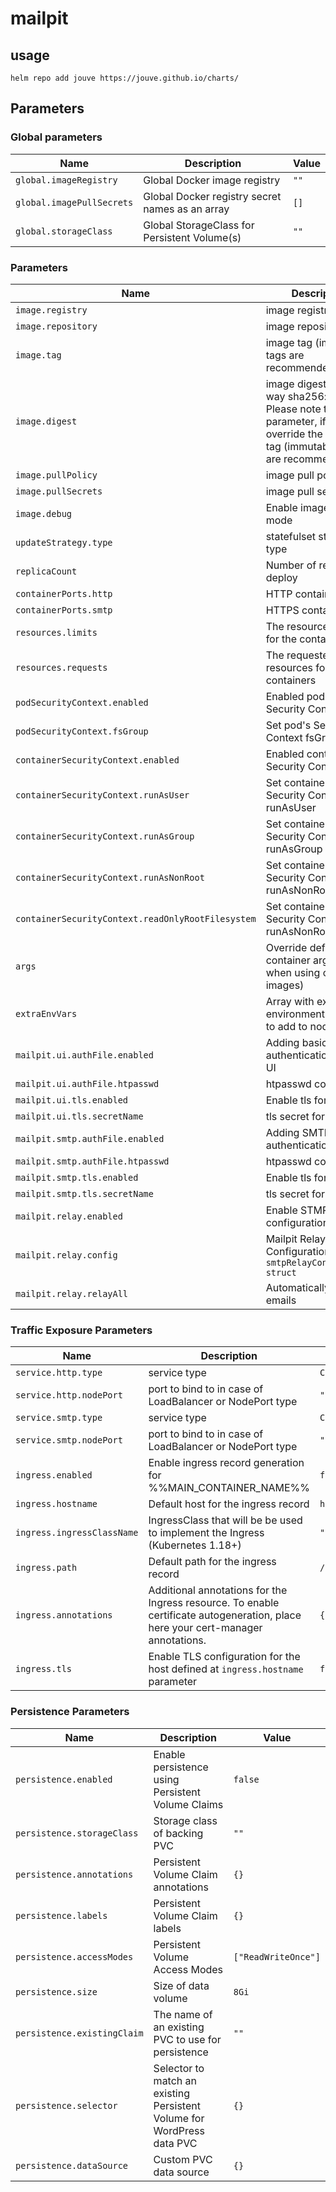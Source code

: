 # mailpit

## usage

```console
helm repo add jouve https://jouve.github.io/charts/
```

## Parameters

### Global parameters

| Name                      | Description                                     | Value |
| ------------------------- | ----------------------------------------------- | ----- |
| `global.imageRegistry`    | Global Docker image registry                    | `""`  |
| `global.imagePullSecrets` | Global Docker registry secret names as an array | `[]`  |
| `global.storageClass`     | Global StorageClass for Persistent Volume(s)    | `""`  |

### Parameters

| Name                                              | Description                                                                                                                                | Value             |
| ------------------------------------------------- | ------------------------------------------------------------------------------------------------------------------------------------------ | ----------------- |
| `image.registry`                                  | image registry                                                                                                                             | `docker.io`       |
| `image.repository`                                | image repository                                                                                                                           | `axllent/mailpit` |
| `image.tag`                                       | image tag (immutable tags are recommended)                                                                                                 | `v1.6.10`         |
| `image.digest`                                    | image digest in the way sha256:aa.... Please note this parameter, if set, will override the tag image tag (immutable tags are recommended) | `""`              |
| `image.pullPolicy`                                | image pull policy                                                                                                                          | `IfNotPresent`    |
| `image.pullSecrets`                               | image pull secrets                                                                                                                         | `[]`              |
| `image.debug`                                     | Enable image debug mode                                                                                                                    | `false`           |
| `updateStrategy.type`                             | statefulset strategy type                                                                                                                  | `RollingUpdate`   |
| `replicaCount`                                    | Number of replicas to deploy                                                                                                               | `1`               |
| `containerPorts.http`                             | HTTP container port                                                                                                                        | `8025`            |
| `containerPorts.smtp`                             | HTTPS container port                                                                                                                       | `1025`            |
| `resources.limits`                                | The resources limits for the containers                                                                                                    | `{}`              |
| `resources.requests`                              | The requested resources for the containers                                                                                                 | `{}`              |
| `podSecurityContext.enabled`                      | Enabled pods' Security Context                                                                                                             | `true`            |
| `podSecurityContext.fsGroup`                      | Set pod's Security Context fsGroup                                                                                                         | `1001`            |
| `containerSecurityContext.enabled`                | Enabled containers' Security Context                                                                                                       | `true`            |
| `containerSecurityContext.runAsUser`              | Set containers' Security Context runAsUser                                                                                                 | `1001`            |
| `containerSecurityContext.runAsGroup`             | Set containers' Security Context runAsGroup                                                                                                | `1001`            |
| `containerSecurityContext.runAsNonRoot`           | Set containers' Security Context runAsNonRoot                                                                                              | `true`            |
| `containerSecurityContext.readOnlyRootFilesystem` | Set containers' Security Context runAsNonRoot                                                                                              | `true`            |
| `args`                                            | Override default container args (useful when using custom images)                                                                          | `[]`              |
| `extraEnvVars`                                    | Array with extra environment variables to add to nodes                                                                                     | `[]`              |
| `mailpit.ui.authFile.enabled`                     | Adding basic authentication to web UI                                                                                                      | `false`           |
| `mailpit.ui.authFile.htpasswd`                    | htpasswd content                                                                                                                           | `""`              |
| `mailpit.ui.tls.enabled`                          | Enable tls for web UI                                                                                                                      | `false`           |
| `mailpit.ui.tls.secretName`                       | tls secret for web UI                                                                                                                      | `""`              |
| `mailpit.smtp.authFile.enabled`                   | Adding SMTP authentication                                                                                                                 | `false`           |
| `mailpit.smtp.authFile.htpasswd`                  | htpasswd content                                                                                                                           | `""`              |
| `mailpit.smtp.tls.enabled`                        | Enable tls for SMTP                                                                                                                        | `false`           |
| `mailpit.smtp.tls.secretName`                     | tls secret for SMTP                                                                                                                        | `""`              |
| `mailpit.relay.enabled`                           | Enable STMP relay configuration                                                                                                            | `false`           |
| `mailpit.relay.config`                            | Mailpit Relay Configuration object, `smtpRelayConfigStruct struct`                                                                         | `{}`              |
| `mailpit.relay.relayAll`                          | Automatically relay all emails                                                                                                             | `false`           |

### Traffic Exposure Parameters

| Name                       | Description                                                                                                                      | Value            |
| -------------------------- | -------------------------------------------------------------------------------------------------------------------------------- | ---------------- |
| `service.http.type`        | service type                                                                                                                     | `ClusterIP`      |
| `service.http.nodePort`    | port to bind to in case of LoadBalancer or NodePort type                                                                         | `""`             | 
| `service.smtp.type`        | service type                                                                                                                     | `ClusterIP`      |
| `service.smtp.nodePort`    | port to bind to in case of LoadBalancer or NodePort type                                                                         | `""`             | 
| `ingress.enabled`          | Enable ingress record generation for %%MAIN_CONTAINER_NAME%%                                                                     | `false`          |
| `ingress.hostname`         | Default host for the ingress record                                                                                              | `hostname.local` |
| `ingress.ingressClassName` | IngressClass that will be be used to implement the Ingress (Kubernetes 1.18+)                                                    | `""`             |
| `ingress.path`             | Default path for the ingress record                                                                                              | `/`              |
| `ingress.annotations`      | Additional annotations for the Ingress resource. To enable certificate autogeneration, place here your cert-manager annotations. | `{}`             |
| `ingress.tls`              | Enable TLS configuration for the host defined at `ingress.hostname` parameter                                                    | `false`          |

### Persistence Parameters

| Name                        | Description                                                            | Value               |
| --------------------------- | ---------------------------------------------------------------------- | ------------------- |
| `persistence.enabled`       | Enable persistence using Persistent Volume Claims                      | `false`             |
| `persistence.storageClass`  | Storage class of backing PVC                                           | `""`                |
| `persistence.annotations`   | Persistent Volume Claim annotations                                    | `{}`                |
| `persistence.labels`        | Persistent Volume Claim labels                                         | `{}`                |
| `persistence.accessModes`   | Persistent Volume Access Modes                                         | `["ReadWriteOnce"]` |
| `persistence.size`          | Size of data volume                                                    | `8Gi`               |
| `persistence.existingClaim` | The name of an existing PVC to use for persistence                     | `""`                |
| `persistence.selector`      | Selector to match an existing Persistent Volume for WordPress data PVC | `{}`                |
| `persistence.dataSource`    | Custom PVC data source                                                 | `{}`                |
